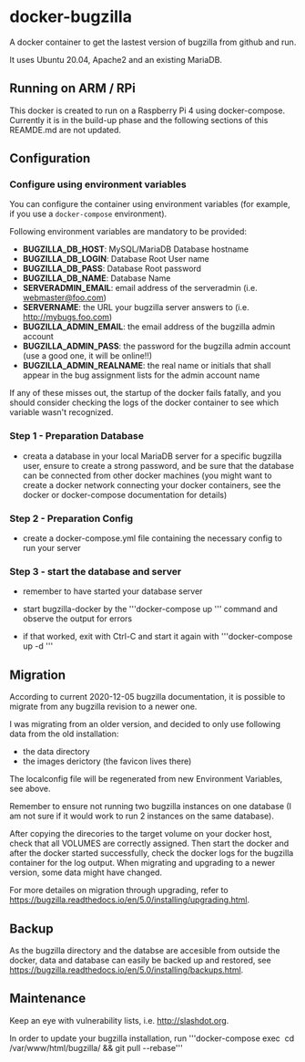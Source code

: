 # docker-bugzilla
A docker container to get the lastest version of bugzilla from github and run.

It uses Ubuntu 20.04, Apache2 and an existing MariaDB.

## Running on ARM / RPi
This docker is created to run on a Raspberry Pi 4 using docker-compose. Currently it is in the build-up phase and the following sections of this REAMDE.md are not updated.

## Configuration
### Configure using environment variables

You can configure the container using environment variables (for example, if you use a `docker-compose` environment).

Following environment variables are mandatory to be provided:
* **BUGZILLA_DB_HOST**: MySQL/MariaDB Database hostname
* **BUGZILLA_DB_LOGIN**: Database Root User name
* **BUGZILLA_DB_PASS**: Database Root password
* **BUGZILLA_DB_NAME**: Database Name
* **SERVERADMIN_EMAIL**: email address of the serveradmin (i.e. webmaster@foo.com)
* **SERVERNAME**: the URL your bugzilla server answers to (i.e. http://mybugs.foo.com)
* **BUGZILLA_ADMIN_EMAIL**: the email address of the bugzilla admin account
* **BUGZILLA_ADMIN_PASS**: the password for the bugzilla admin account (use a good one, it will be online!!)
* **BUGZILLA_ADMIN_REALNAME**: the real name or initials that shall appear in the bug assignment lists for the admin account name

If any of these misses out, the startup of the docker fails fatally, and you should consider checking the logs of the docker container to see which variable wasn't recognized.


### Step 1 - Preparation Database
* creata a database in your local MariaDB server for a specific bugzilla user, ensure to create a strong password, and be sure that the database can be connected from other docker machines (you might want to create a docker network connecting your docker containers, see the docker or docker-compose documentation for details)


### Step 2 - Preparation Config

* create a docker-compose.yml file containing the necessary config to run your server

### Step 3 - start the database and server

* remember to have started your database server

* start bugzilla-docker by the '''docker-compose up <containername>''' command and observe the output for errors
* if that worked, exit with Ctrl-C and start it again with '''docker-compose up -d <containername>'''

## Migration
According to current 2020-12-05 bugzilla documentation, it is possible to migrate from any bugzilla revision to a newer one. 

I was migrating from an older version, and decided to only use following data from the old installation:
* the data directory
* the images derictory (the favicon lives there)

The localconfig file will be regenerated from new Environment Variables, see above.

Remember to ensure not running two bugzilla instances on one database (I am not sure if it would work to run 2 instances on the same database).

After copying the direcories to the target volume on your docker host, check that all VOLUMES are correctly assigned. Then start the docker and after the docker started successfully, check the docker logs for the bugzilla container for the log output. When migrating and upgrading to a newer version, some data might have changed.

For more detailes on migration through upgrading, refer to https://bugzilla.readthedocs.io/en/5.0/installing/upgrading.html.

## Backup
As the bugzilla directory and the databse are accesible from outside the docker, data and database can easily be backed up and restored, see https://bugzilla.readthedocs.io/en/5.0/installing/backups.html.

## Maintenance
Keep an eye with vulnerability lists, i.e. http://slashdot.org.

In order to update your bugzilla installation, run '''docker-compose exec <image name> cd /var/www/html/bugzilla/ && git pull --rebase'''
